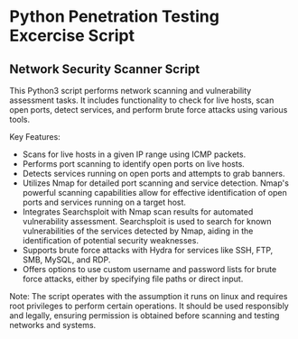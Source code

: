 # Python Penetration Testing Excercise Script #

Network Security Scanner Script
--------------------------------
This Python3 script performs network scanning and vulnerability assessment tasks.
It includes functionality to check for live hosts, scan open ports, detect services,
and perform brute force attacks using various tools.

Key Features:
- Scans for live hosts in a given IP range using ICMP packets.
- Performs port scanning to identify open ports on live hosts.
- Detects services running on open ports and attempts to grab banners.
- Utilizes Nmap for detailed port scanning and service detection. Nmap's powerful scanning
  capabilities allow for effective identification of open ports and services running on a target host.
- Integrates Searchsploit with Nmap scan results for automated vulnerability assessment.
  Searchsploit is used to search for known vulnerabilities of the services detected by Nmap,
  aiding in the identification of potential security weaknesses.
- Supports brute force attacks with Hydra for services like SSH, FTP, SMB, MySQL, and RDP.
- Offers options to use custom username and password lists for brute force attacks, either
  by specifying file paths or direct input.

Note:
The script operates with the assumption it runs on linux and requires root privileges to perform certain operations. It should be used responsibly
and legally, ensuring permission is obtained before scanning and testing networks and systems.
